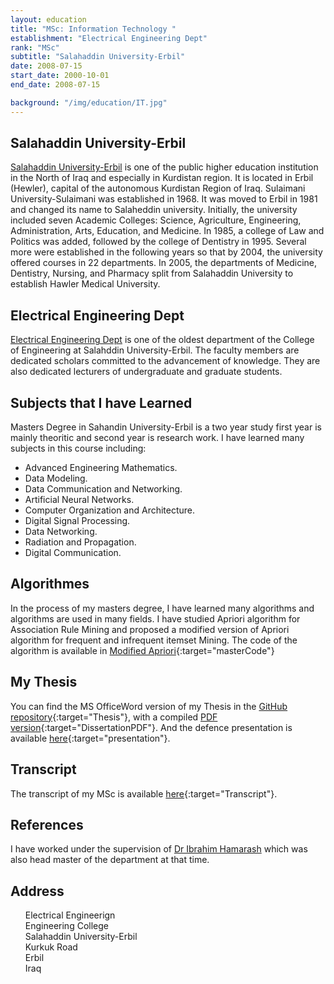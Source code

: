```yaml
---
layout: education
title: "MSc: Information Technology "
establishment: "Electrical Engineering Dept"
rank: "MSc"
subtitle: "Salahaddin University-Erbil"
date: 2008-07-15
start_date: 2000-10-01
end_date: 2008-07-15

background: "/img/education/IT.jpg"
---
```


## Salahaddin University-Erbil

[Salahaddin University-Erbil](http://su.edu.krd/) is one of the public higher education institution in the North of Iraq and especially in Kurdistan region. It is located in Erbil (Hewler), capital of the autonomous Kurdistan Region of Iraq. Sulaimani University-Sulaimani was established in 1968. It was moved to Erbil in 1981 and changed its name to Salaheddin university. Initially, the university included seven Academic Colleges: Science, Agriculture, Engineering, Administration, Arts, Education, and Medicine. In 1985, a college of Law and Politics was added, followed by the college of Dentistry in 1995. Several more were established in the following years so that by 2004, the university offered courses in 22 departments. In 2005, the departments of Medicine, Dentistry, Nursing, and Pharmacy split from Salahaddin University to establish Hawler Medical University.

## Electrical Engineering Dept

[Electrical Engineering Dept](http://colleges.su.edu.krd/engineering/electrical-engineering-department/about/) is one of the oldest department of the College of Engineering at Salahddin University-Erbil. The faculty members are dedicated scholars committed to the advancement of knowledge. They are also dedicated lecturers of undergraduate and graduate students.

## Subjects that I have Learned

Masters Degree in Sahandin University-Erbil is a two year study first year is mainly theoritic and second year is research work. I have learned many subjects in this course including:

- Advanced Engineering Mathematics.
- Data Modeling.
- Data Communication and Networking.
- Artificial Neural Networks.
- Computer Organization and Architecture.
- Digital Signal Processing.
- Data Networking.
- Radiation and Propagation.
- Digital Communication.

## Algorithmes

In the process of my masters degree, I have learned many algorithms and algorithms are used in many fields. I have studied Apriori algorithm for Association Rule Mining and proposed a modified version of Apriori algorithm for frequent and infrequent itemset Mining. The code of the algorithm is available in [Modified Apriori](https://github.com/polla-fattah/Associasion-mining-variation){:target="masterCode"}

## My Thesis

You can find the MS OfficeWord version of my Thesis in the [GitHub repository](https://github.com/polla-fattah/Thesis){:target="Thesis"}, with a compiled [PDF version](https://github.com/polla-fattah/Thesis/blob/main/thesis.pdf){:target="DissertationPDF"}. And the defence presentation is available [here](https://github.com/polla-fattah/Thesis/blob/main/Defence%20Seminar.ppt){:target="presentation"}.

## Transcript

The transcript of my MSc is available [here]("/img/education/MScTranscript.jpg"){:target="Transcript"}.

## References

I have worked under the supervision of [Dr Ibrahim Hamarash](https://www.researchgate.net/profile/Ibrahim-Hamarash) which was also head master of the department at that time.

## Address

  <div class="address">
    <a style="text-decoration:none;" target="maplocation" href="https://goo.gl/maps/vJrNSVWuvzaJeZWP7">
    <ul>
      <li style="list-style: none;">
          <i class="fas fa-map-marker"></i>
          <span class="address-lable">Electrical&nbsp;Engineerign</span>
      </li>
      <li style="list-style: none;">
          <i class="fas fa-university"></i>
          <span class="address-lable">Engineering&nbsp;College</span>
      </li>
      <li style="list-style: none;">
          <i class="fas fa-university"></i>
          <span class="address-lable">Salahaddin&nbsp;University-Erbil</span>
      </li>
      <li style="list-style: none;">
          <i class="fas fa-road"></i>
          <span class="address-lable">Kurkuk&nbsp;Road</span>
      </li>
      <li style="list-style: none;">
          <i class="fas fa-city"></i>
          <span class="address-lable">Erbil</span>
      </li>
      <li style="list-style: none;">
          <i class="fas fa-map"></i>
          <span class="address-lable">Iraq</span>
      </li>
    </ul>
  </a>
</div>
